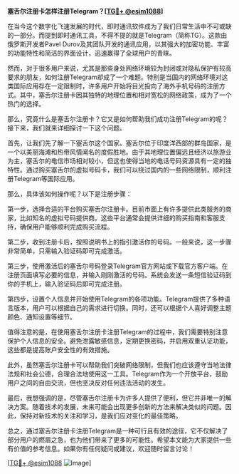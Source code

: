 **塞舌尔注册卡怎样注册Telegram？[[TG💪+ @esim1088](https://t.me/s/esim1088)]**

在当今这个数字化飞速发展的时代，即时通讯软件成为了我们日常生活中不可或缺的一部分。而提到即时通讯工具，不得不提的就是Telegram（简称TG）。这款由俄罗斯开发者Pavel Durov及其团队开发的通讯应用，以其强大的加密功能、丰富的功能特性和简洁的界面设计，迅速赢得了全球用户的青睐。

然而，对于很多用户来说，尤其是那些身处网络环境较为封闭或对隐私保护有较高要求的朋友，如何注册Telegram却成了一个难题。特别是当国内的网络环境对这类国际应用存在一定限制时，许多用户开始将目光投向了海外手机号码的注册方式。其中，塞舌尔注册卡因其独特的地理位置和相对宽松的网络政策，成为了一个热门的选择。

那么，究竟什么是塞舌尔注册卡？它又是如何帮助我们成功注册Telegram的呢？接下来，我们就来详细探讨一下这个问题。

首先，让我们先了解一下塞舌尔这个国家。塞舌尔位于印度洋西部的群岛国家，是一个以美丽海滩和热带风情闻名的度假胜地。由于其地理位置偏远且经济以旅游业为主，塞舌尔的电信市场相对较小，但这也使得当地的电话号码资源具有一定的独特性。通过购买塞舌尔的虚拟号码卡，我们可以绕过国内的一些网络限制，顺利注册Telegram等国际应用。

那么，具体该如何操作呢？以下是注册步骤：

第一步，选择合适的平台购买塞舌尔注册卡。目前市面上有许多提供此类服务的商家，比如知名的虚拟号码提供商。这些平台通常会提供详细的购买指南和客服支持，确保用户能够顺利完成购买流程。

第二步，收到注册卡后，按照说明书上的指引激活你的号码。一般来说，这一步骤非常简单，只需输入验证码即可完成激活。

第三步，使用激活后的塞舌尔号码登录Telegram官方网站或下载官方客户端。在注册页面填写必要的信息，并输入刚刚激活的号码。系统会发送一条短信验证码到你的手机上，输入验证码后即可完成注册。

第四步，设置个人信息并开始使用Telegram的各项功能。Telegram提供了多种语言版本，用户可以根据自己的需求进行切换。同时，还可以根据个人喜好调整主题颜色、通知设置等细节。

值得注意的是，在使用塞舌尔注册卡注册Telegram的过程中，我们需要特别注意保护个人信息的安全。避免泄露敏感信息，定期更换密码，并启用双重认证功能，这些都是提高账户安全性的有效措施。

此外，虽然塞舌尔注册卡可以帮助我们突破网络限制，但我们也应该遵守当地法律法规和社会公德，合理合法地使用这一工具。Telegram作为一个开放平台，鼓励用户之间的自由交流，但也坚决反对任何违法活动的发生。

最后，我想强调的是，尽管塞舌尔注册卡为许多人提供了便利，但它并非唯一的解决方案。随着技术的发展，未来可能会出现更多创新的方法来解决类似的问题。因此，保持对新技术的关注和学习，是我们应对变化的最佳策略。

总之，通过塞舌尔注册卡注册Telegram是一种可行且有效的途径，它不仅解决了部分用户的燃眉之急，也为他们带来了更多的可能性。希望本文能为大家提供一些有价值的参考信息。如果你有任何疑问或建议，欢迎随时留言讨论！

[[TG💪+ @esim1088](https://t.me/s/esim1088) ![Image](https://i.postimg.cc/4NQfJmqS/Snipaste-2025-05-13-00-14-12.png)]